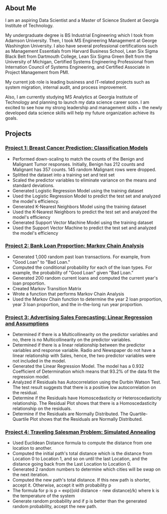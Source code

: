 ## About Me ##

I am an aspiring Data Scientist and a Master of Science Student at Georgia Institute of Technology. 

My undergraduate degree is BS Industrial Engineering which I took from Adamson University. Then, I took MS Engineering Management at George Washington University. I also have several professional certifications such as Management Essentials from Harvard Business School, Lean Six Sigma Black Belt from Dartmouth College, Lean Six Sigma Green Belt from the University of Michigan, Certified Systems Engineering Professional from Internation Council of Systems Engineering, and Certified Associate in Project Management from PMI.

My current job role is leading business and IT-related projects such as system migration, internal audit, and process improvement.

Also, I am currently studying MS Analytics at Georgia Institute of Technology and planning to launch my data science career soon. I am excited to see how my strong leadership and management skills + the newly developed data science skills will help my future organization achieve its goals.

## Projects ##

### [Project 1: Breast Cancer Prediction: Classification Models](https://github.com/mebmiranda/Breast-Cancer-Prediction/blob/main/Breast%20Cancer%20Prediction%20(Logistic%20Regression%2C%20K-Nearest%20Neighbors%2C%20Support%20Vector%20Machine).ipynb) ###
* Performed down-scaling to match the counts of the Benign and Malignant Tumor responses. Initially, Benign has 212 counts and Malignant has 357 counts. 145 random Malignant rows were dropped. 
* Splitted the dataset into a training set and test set
* Scaled the predictor variables to eliminate variance on the means and standard deviations.
* Generated Logistic Regression Model using the training dataset
* Used the Logistic Regression Model to predict the test set and analyzed the model's efficiency.
* Generated K-Nearest Neighbors Model using the training dataset
* Used the K-Nearest Neighbors to predict the test set and analyzed the model's efficiency
* Generated Support Vector Machine Model using the training dataset
* Used the Support Vector Machine to predict the test set and analyzed the model's efficiency

### [Project 2: Bank Loan Proportion: Markov Chain Analysis](https://github.com/mebmiranda/Linear-Regression-and-Assumptions/blob/main/Advertising%20Dataset%20(Linear%20Regression%20and%20Assumptions).ipynb) ###
* Generated 1,000 random past loan transactions. For example, from "Good Loan" to "Bad Loan."
* Computed the conditional probability for each of the loan types. For example, the probability of "Good Loan" given "Bad Loan."
* Generated 200 random current loans and computed the current year's loan proportion.
* Created Markov Transition Matrix
* Wrote a function that performs Markov Chain Analysis
* Used the Markov Chain function to determine the year 2 loan proportion, year 3 loan proportion, and the in-the-long run year proportion.

### [Project 3: Advertising Sales Forecasting: Linear Regression and Assumptions](https://github.com/mebmiranda/Linear-Regression-and-Assumptions/blob/main/Advertising%20Dataset%20(Linear%20Regression%20and%20Assumptions).ipynb) ###
* Determined if there is a Multicollinearity on the predictor variables and no, there is no Multicollinearity on the predictor variables. 
* Determined if there is a linear relationship between the predictor variables and response variable. Radio and Newspaper do not have a linear relationship with Sales, hence, the two predictor variables were not included in the model.
* Generated the Linear Regression Model. The model has a 0.932 Coefficient of Determination which means that 93.2% of the data fit the regression model.
* Analyzed if Residuals has Autocorrelation using the Durbin Watson Test. The test result suggests that there is a positive low autocorrelation on the residual.
* Determine if the Residuals have Homoscedasticity or Heteroscedasticity relationship. The Residual Plot shows that there is a Homoscedasticity relationship on the residuals.
* Determine if the Residuals are Normally Distributed. The Quartile-Quartile Plot shows that the Residuals are Normally Distributed.

### [Project 4: Traveling Salesman Problem: Simulated Annealing](https://github.com/mebmiranda/Linear-Regression-and-Assumptions/blob/main/Advertising%20Dataset%20(Linear%20Regression%20and%20Assumptions).ipynb) ###
* Used Euclidean Distance formula to compute the distance from one location to another.
* Computed the initial path's total distance which is the distance from Location 0 to Location 1, and so on until the last Location, and the distance going back from the Last Location to Location 0.
* Generated 2 random numbers to determine which cities will be swap on the next iteration. 
* Computed the new path's total distance. If this new path is shorter, accept it. Otherwise, accept it with probability p
* The formula for p is p = exp((old distance - new distance)/k) where k is the temperature of the system
* Generate random probability and if p is better than the generated random probability, accept the new path.

